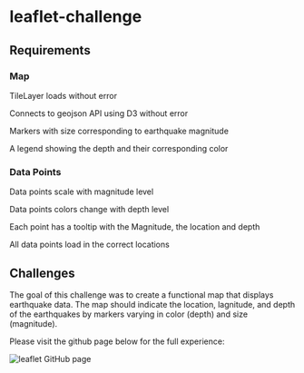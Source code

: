 # leaflet-challenge

## Requirements

### Map
TileLayer loads without error

Connects to geojson API using D3 without error 

Markers with size corresponding to earthquake magnitude 

A legend showing the depth and their corresponding color 

### Data Points
Data points scale with magnitude level 

Data points colors change with depth level

Each point has a tooltip with the Magnitude, the location and depth

All data points load in the correct locations

## Challenges
The goal of this challenge was to create a functional map that displays earthquake data. The map should indicate the location, lagnitude, and depth of the earthquakes by markers varying in color (depth) and size (magnitude). 

Please visit the github page below for the full experience:

![leaflet GitHub page](https://maderamel.github.io/leaflet-challenge/)



